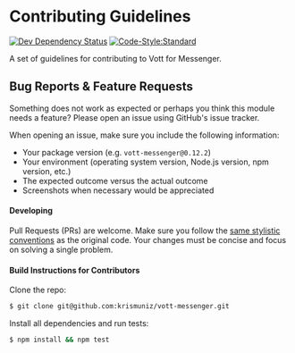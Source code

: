 # Contributing Guidelines
[![Dev Dependency Status](https://img.shields.io/david/dev/krismuniz/vott-messenger.svg?style=flat-square)](https://david-dm.org/krismuniz/vott-messenger) [![Code-Style:Standard](https://img.shields.io/badge/code%20style-standard-yellow.svg?style=flat-square)](http://standardjs.com/)

A set of guidelines for contributing to Vott for Messenger.

## Bug Reports & Feature Requests

Something does not work as expected or perhaps you think this module needs a feature? Please open an issue using GitHub's issue tracker.

When opening an issue, make sure you include the following information:
  * Your package version (e.g. `vott-messenger@0.12.2`)
  * Your environment (operating system version, Node.js version, npm version, etc.)
  * The expected outcome versus the actual outcome
  * Screenshots when necessary would be appreciated

#### Developing

Pull Requests (PRs) are welcome. Make sure you follow the [same stylistic conventions](http://standardjs.com/rules.html) as the original code. Your changes must be concise and focus on solving a single problem.

#### Build Instructions for Contributors

Clone the repo:

```bash
$ git clone git@github.com:krismuniz/vott-messenger.git
```

Install all dependencies and run tests:
```bash
$ npm install && npm test
```
